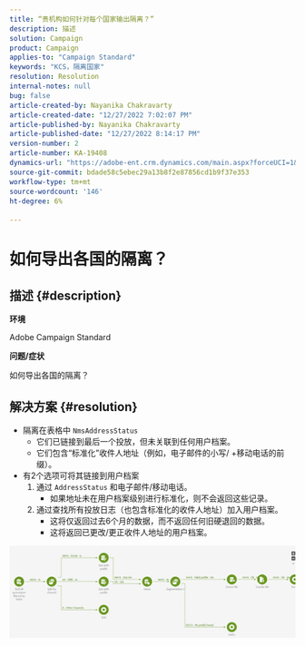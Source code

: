 ```yaml
---
title: “贵机构如何针对每个国家输出隔离？”
description: 描述
solution: Campaign
product: Campaign
applies-to: "Campaign Standard"
keywords: "KCS，隔离国家"
resolution: Resolution
internal-notes: null
bug: false
article-created-by: Nayanika Chakravarty
article-created-date: "12/27/2022 7:02:07 PM"
article-published-by: Nayanika Chakravarty
article-published-date: "12/27/2022 8:14:17 PM"
version-number: 2
article-number: KA-19408
dynamics-url: "https://adobe-ent.crm.dynamics.com/main.aspx?forceUCI=1&pagetype=entityrecord&etn=knowledgearticle&id=7b7733f1-1886-ed11-81ac-6045bd006079"
source-git-commit: bdade58c5ebec29a13b8f2e87856cd1b9f37e353
workflow-type: tm+mt
source-wordcount: '146'
ht-degree: 6%

---
```


# 如何导出各国的隔离？

## 描述 {#description}


<b>环境</b>

Adobe Campaign Standard

<b>问题/症状</b>

如何导出各国的隔离？


## 解决方案 {#resolution}


- 隔离在表格中 `NmsAddressStatus`
   - 它们已链接到最后一个投放，但未关联到任何用户档案。
   - 它们包含“标准化”收件人地址（例如，电子邮件的小写/ +移动电话的前缀）。
- 有2个选项可将其链接到用户档案
   1. 通过 `AddressStatus` 和电子邮件/移动电话。
      - 如果地址未在用户档案级别进行标准化，则不会返回这些记录。
   2. 通过查找所有投放日志（也包含标准化的收件人地址）加入用户档案。 
      - 这将仅返回过去6个月的数据，而不返回任何旧硬退回的数据。
      - 这将返回已更改/更正收件人地址的用户档案。


![](assets/9aa27d94-2bce-ec11-a7b5-0022480a8e40.png)
